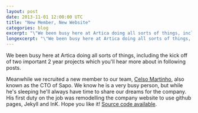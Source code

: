 ```yaml
---
layout: post
date: 2013-11-01 12:00:00 UTC
title: "New Member, New Website"
categories: blog
excerpt: "\"We been busy here at Artica doing all sorts of things, including the kick off of two important 2 year projects which you\'ll hear more about in following posts. Meanwhile we recruited a new member to our team, <a href="http://arrifana.org/blog/">Celso Martinho</a>, also known as the CTO of Sapo. We know he is a very busy person, but while he's sleeping he'll always have time to share our dreams for the company. His first duty on the job was remodelling the company website to use github pages, Jekyll and InK. Hope you like it! <a href="https://github.com/Artica/website">Source code available</a>."
longexcerpt: "\"We been busy here at Artica doing all sorts of things, including the kick off of two important 2 year projects which you\'ll hear more about in following posts. Meanwhile we recruited a new member to our team, <a href="http://arrifana.org/blog/">Celso Martinho</a>, also known as the CTO of Sapo. We know he is a very busy person, but while he's sleeping he'll always have time to share our dreams for the company. His first duty on the job was remodelling the company website to use github pages, Jekyll and InK. Hope you like it! <a href="https://github.com/Artica/website">Source code available</a>."
---
```


We been busy here at Artica doing all sorts of things, including the kick off of two important 2 year projects which you'll hear more about in following posts.

Meanwhile we recruited a new member to our team, <a href="http://arrifana.org/blog/">Celso Martinho</a>, also known as the CTO of Sapo. We know he is a very busy person, but while he's sleeping he'll always have time to share our dreams for the company. His first duty on the job was remodelling the company website to use github pages, Jekyll and InK. Hope you like it! <a href="https://github.com/Artica/website">Source code available</a>.
